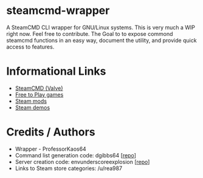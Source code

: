 # steamcmd-wrapper

A SteamCMD CLI wrapper for GNU/Linux systems. This is very much a WIP right now. Feel free to contribute. The Goal to to expose commond steamcmd functions in an easy way, document the utility, and provide quick access to features.

# Informational Links

* [SteamCMD (Valve)](https://developer.valvesoftware.com/wiki/SteamCMD)
* [Free to Play games](http://store.steampowered.com/genre/Free%20to%20Play/)
* [Steam mods](http://store.steampowered.com/search/?category1=997)
* [Steam demos](http://store.steampowered.com/search/?category1=10)

# Credits / Authors

* Wrapper - ProfessorKaos64
* Command list generation code: dgibbs64 [[repo](https://github.com/dgibbs64/SteamCMD-Commands-List)]
* Server creation code: envunderscoreexplosion [[repo](https://github.com/envunderscoreexplosion/steamcmdscript)]
* Links to Steam store categories: /u/rea987
